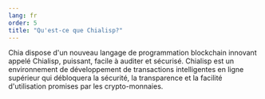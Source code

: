 ```yaml
---
lang: fr
order: 5
title: "Qu'est-ce que Chialisp?"
---
```

Chia dispose d'un nouveau langage de programmation blockchain innovant appelé Chialisp, puissant, facile à auditer et sécurisé. Chialisp est un environnement de développement de transactions intelligentes en ligne supérieur qui débloquera la sécurité, la transparence et la facilité d'utilisation promises par les crypto-monnaies.
